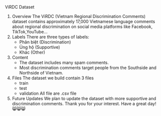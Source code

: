 ViRDC Dataset
1. Overview
    The ViRDC (Vietnam Regional Discrimination Comments) dataset contains approximately 17,000 Vietnamese language comments about regional discrimination on social media platforms like Facebook, TikTok,YouTube...
2. Labels
    There are three types of labels:
    - Phân biệt (Discrimination)
    - Ủng hộ (Supportive)
    - Khác (Other)
3. Content
    - The dataset includes many spam comments.
    - Most discrimination comments target people from the Southside and Northside of Vietnam.
4. Files
    The dataset we build contain 3 files
    - train
    - test
    - validation
    All file are .csv file
5. Future Updates
We plan to update the dataset with more supportive and discrimination comments.
Thank you for your interest. Have a great day! 😸😸😸